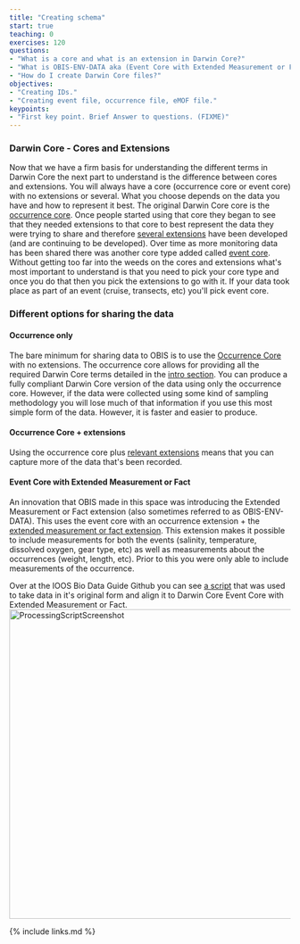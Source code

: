```yaml
---
title: "Creating schema"
start: true
teaching: 0
exercises: 120
questions:
- "What is a core and what is an extension in Darwin Core?"
- "What is OBIS-ENV-DATA aka (Event Core with Extended Measurement or Fact)?"
- "How do I create Darwin Core files?"
objectives:
- "Creating IDs."
- "Creating event file, occurrence file, eMOF file."
keypoints:
- "First key point. Brief Answer to questions. (FIXME)"
---
```

### Darwin Core - Cores and Extensions
Now that we have a firm basis for understanding the different terms in Darwin Core the next part to understand is the difference between cores and extensions. You will always have a core (occurrence core or event core) with no extensions or several. What you choose depends on the data you have and how to represent it best. The original Darwin Core core is the [occurrence core](https://tools.gbif.org/dwca-validator/extension.do?id=dwc:occurrence). Once people started using that core they began to see that they needed extensions to that core to best represent the data they were trying to share and therefore [several extensions](https://tools.gbif.org/dwca-validator/extensions.do) have been developed (and are continuing to be developed). Over time as more monitoring data has been shared there was another core type added called [event core](https://tools.gbif.org/dwca-validator/extension.do?id=dwc:event). Without getting too far into the weeds on the cores and extensions what's most important to understand is that you need to pick your core type and once you do that then you pick the extensions to go with it. If your data took place as part of an event (cruise, transects, etc) you'll pick event core.

### Different options for sharing the data
#### Occurrence only
The bare minimum for sharing data to OBIS is to use the [Occurrence Core](https://tools.gbif.org/dwca-validator/extension.do?id=dwc:Occurrence) with no extensions. The occurrence core allows for providing all the required Darwin Core terms detailed in the [intro section](https://ioos.github.io/bio_mobilization_workshop/01-introduction/index.html). You can produce a fully compliant Darwin Core version of the data using only the occurrence core. However, if the data were collected using some kind of sampling methodology you will lose much of that information if you use this most simple form of the data. However, it is faster and easier to produce.

#### Occurrence Core + extensions
Using the occurrence core plus [relevant extensions](https://tools.gbif.org/dwca-validator/extensions.do) means that you can capture more of the data that's been recorded. 

#### Event Core with Extended Measurement or Fact
An innovation that OBIS made in this space was introducing the Extended Measurement or Fact extension (also sometimes referred to as OBIS-ENV-DATA). This uses the event core with an occurrence extension + the [extended measurement or fact extension](https://tools.gbif.org/dwca-validator/extension.do?id=http://rs.iobis.org/obis/terms/ExtendedMeasurementOrFact). This extension makes it possible to include measurements for both the events (salinity, temperature, dissolved oxygen, gear type, etc) as well as measurements about the occurrences (weight, length, etc). Prior to this you were only able to include measurements of the occurrence. 

Over at the IOOS Bio Data Guide Github you can see [a script](https://github.com/ioos/bio_data_guide/blob/main/datasets/TPWD_HARC_BagSeine/TPWD_HARC_BagSeine_OBISENV.md) that was used to take data in it's original form and align it to Darwin Core Event Core with Extended Measurement or Fact.
<img width="555" alt="ProcessingScriptScreenshot" src="https://user-images.githubusercontent.com/7586150/148693542-00040e22-bce0-4123-8848-e97064c7027b.PNG">


{% include links.md %}
